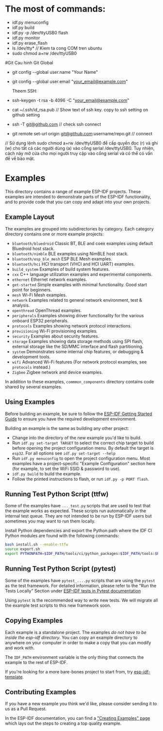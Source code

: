 # The most of commands:
-   idf.py menuconfig
-   idf.py build
-   idf.py -p /dev/ttyUSB0 flash
-   idf.py monitor 
-   idf.py erase_flash
-   ls /dev/tty*   // Kiem ta cong COM tren ubuntu
-   sudo chmod a+rw /dev/ttyUSB0      

#Git
    Cau hinh Git Global 
-   git config --global user.name "Your Name"
-   git config --global user.email "your_email@example.com"
    
    Theem SSH:
-   ssh-keygen -t rsa -b 4096 -C "your_email@example.com"
-   cat ~/.ssh/id_rsa.pub     // Show text of ssh key. copy to ssh setting on github setting
-   ssh -T git@github.com   // check ssh connect 
-   git remote set-url origin git@github.com:username/repo.git  // connect




// Sử dụng lệnh sudo chmod a+rw /dev/ttyUSB0 để cấp quyền đọc (r) và ghi (w) cho tất cả các người dùng (a) vào cổng serial /dev/ttyUSB0. Tuy nhiên, cách này mở cửa cho mọi người truy cập vào cổng serial và có thể có vấn đề về bảo mật.

# Examples

This directory contains a range of example ESP-IDF projects. These examples are intended to demonstrate parts of the ESP-IDF functionality, and to provide code that you can copy and adapt into your own projects.

## Example Layout

The examples are grouped into subdirectories by category. Each category directory contains one or more example projects:

- `bluetooth/bluedroid` Classic BT, BLE and coex examples using default Bluedroid host stack.
- `bluetooth/nimble` BLE examples using NimBLE host stack.
- `bluetooth/esp_ble_mesh` ESP BLE Mesh examples.
- `bluetooth/hci` HCI transport (VHCI and HCI UART) examples.
- `build_system` Examples of build system features.
- `cxx` C++ language utilization examples and experimental components.
- `ethernet` Ethernet network examples.
- `get-started` Simple examples with minimal functionality. Good start point for beginners.
- `mesh` Wi-Fi Mesh examples.
- `network` Examples related to general network environment, test & analysis.
- `openthread` OpenThread examples.
- `peripherals` Examples showing driver functionality for the various onboard ESP32 peripherals.
- `protocols` Examples showing network protocol interactions.
- `provisioning` Wi-Fi provisioning examples.
- `security` Examples about security features.
- `storage` Examples showing data storage methods using SPI flash, external storage like the SD/MMC interface and flash partitioning.
- `system` Demonstrates some internal chip features, or debugging & development tools.
- `wifi` Advanced Wi-Fi features (For network protocol examples, see `protocols` instead.)
- `Zigbee` Zigbee network and device examples.

In addition to these examples, `commmon_components` directory contains code shared by several examples.

## Using Examples

Before building an example, be sure to follow the [ESP-IDF Getting Started Guide](https://idf.espressif.com/) to ensure you have the required development environment.

Building an example is the same as building any other project:

- Change into the directory of the new example you'd like to build.
- Run `idf.py set-target TARGET` to select the correct chip target to build before opening the project configuration menu. By default the target is `esp32`. For all options see `idf.py set-target --help`
- Run `idf.py menuconfig` to open the project configuration menu. Most examples have a project-specific "Example Configuration" section here (for example, to set the WiFi SSID & password to use).
- `idf.py build` to build the example.
- Follow the printed instructions to flash, or run `idf.py -p PORT flash`.

## Running Test Python Script (ttfw)

Some of the examples have `..._test.py` scripts that are used to test that the example works as expected. These scripts run automatically in the internal test queue. They are not intended to be run by ESP-IDF users but sometimes you may want to run them locally.

Install Python dependencies and export the Python path where the IDF CI Python modules are found with the following commands:

```bash
bash install.sh --enable-ttfw
source export.sh
export PYTHONPATH=$IDF_PATH/tools/ci/python_packages:$IDF_PATH/tools:$PYTHONPATH
```

## Running Test Python Script (pytest)

Some of the examples have `pytest_....py` scripts that are using the `pytest` as the test framework. For detailed information, please refer to the "Run the Tests Locally" Section under [ESP-IDF tests in Pytest documentation](../docs/en/contribute/esp-idf-tests-with-pytest.rst)

Using `pytest` is the recommended way to write new tests. We will migrate all the example test scripts to this new framework soon.

## Copying Examples

Each example is a standalone project. The examples _do not have to be inside the esp-idf directory_. You can copy an example directory to anywhere on your computer in order to make a copy that you can modify and work with.

The `IDF_PATH` environment variable is the only thing that connects the example to the rest of ESP-IDF.

If you're looking for a more bare-bones project to start from, try [esp-idf-template](https://github.com/espressif/esp-idf-template).

## Contributing Examples

If you have a new example you think we'd like, please consider sending it to us as a Pull Request.

In the ESP-IDF documentation, you can find a ["Creating Examples" page](../docs/en/contribute/creating-examples.rst) which lays out the steps to creating a top quality example.
